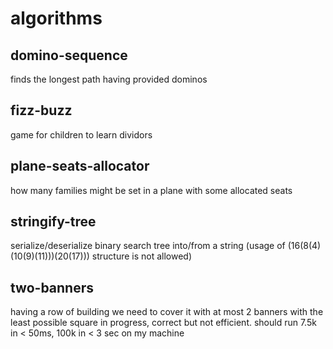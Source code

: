 # algorithms

## domino-sequence

finds the longest path having provided dominos

## fizz-buzz

game for children to learn dividors

## plane-seats-allocator

how many families might be set in a plane with some allocated seats

## stringify-tree

serialize/deserialize binary search tree into/from a string (usage of (16(8(4)(10(9)(11)))(20(17))) structure is not allowed)

## two-banners

having a row of building we need to cover it with at most 2 banners with the least possible square
in progress, correct but not efficient. should run 7.5k in < 50ms, 100k in < 3 sec on my machine
